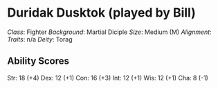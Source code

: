 # Duridak Dusktok (played by Bill)

*Class*: Fighter
*Background*: Martial Diciple
*Size*: Medium (M)
*Alignment*: 
*Traits*: n/a
*Deity*: Torag

## Ability Scores
Str: 18 (+4)
Dex: 12 (+1)
Con: 16 (+3)
Int: 12 (+1)
Wis: 12 (+1)
Cha: 8 (-1)

